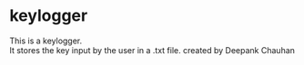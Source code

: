 # keylogger
This is a keylogger.
<br>It stores the key input by the user in a .txt file.
created by 
Deepank
Chauhan
